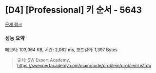 # [D4] [Professional] 키 순서 - 5643 

[문제 링크](https://swexpertacademy.com/main/code/problem/problemDetail.do?contestProbId=AWXQsLWKd5cDFAUo) 

### 성능 요약

메모리: 103,064 KB, 시간: 2,062 ms, 코드길이: 1,397 Bytes



> 출처: SW Expert Academy, https://swexpertacademy.com/main/code/problem/problemList.do